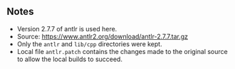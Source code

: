 ## Notes

* Version 2.7.7 of antlr is used here.
* Source: https://www.antlr2.org/download/antlr-2.7.7.tar.gz
* Only the `antlr` and `lib/cpp` directories were kept.
* Local file `antlr.patch` contains the changes made to the original source to
  allow the local builds to succeed.
